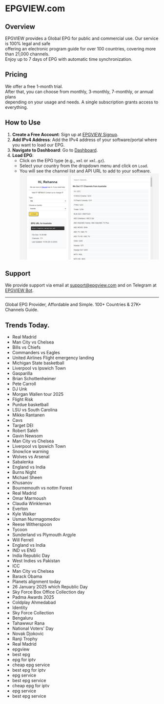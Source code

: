 # EPGVIEW.com



## Overview
EPGVIEW provides a Global EPG for public and commercial use. Our service is 100% legal and safe\
offering an electronic program guide for over 100 countries, covering more than 21,000 channels.\
Enjoy up to 7 days of EPG with automatic time synchronization.

## Pricing
We offer a free 1-month trial. \
After that, you can choose from monthly, 3-monthly, 7-monthly, or annual plans \
depending on your usage and needs. A single subscription grants access to everything.

## How to Use
1. **Create a Free Account**: Sign up at [EPGVIEW Signup](https://epgview.com/signup.php).
2. **Add IPv4 Address**: Add the IPv4 address of your software/portal where you want to load our EPG.
3. **Navigate to Dashboard**: Go to [Dashboard](https://epgview.com/dashboard.php).
4. **Load EPG**:
   - Click on the EPG type (e.g., `xml` or `xml.gz`).
   - Select your country from the dropdown menu and click on `Load`.
   - You will see the channel list and API URL to add to your software.
![EPGVIEW](img/dashboard.png)
## Support
We provide support via email at [support@epgview.com](mailto:support@epgview.com) and on Telegram at [EPGVIEW Bot](https://t.me/epgview_bot).

---

Global EPG Provider, Affordable and Simple. 100+ Countries & 27K+ Channels Guide.

## Trends Today.

- Real Madrid
- Man City vs Chelsea
- Bills vs Chiefs
- Commanders vs Eagles
- United Airlines Flight emergency landing
- Michigan State basketball
- Liverpool vs Ipswich Town
- Gasparilla
- Brian Schottenheimer
- Pete Carroll
- DJ Unk
- Morgan Wallen tour 2025
- Flight Risk
- Purdue basketball
- LSU vs South Carolina
- Mikko Rantanen
- Cavs
- Target DEI
- Robert Saleh
- Gavin Newsom
- Man City vs Chelsea
- Liverpool vs Ipswich Town
- Snow/ice warning
- Wolves vs Arsenal
- Sabalenka
- England vs India
- Burns Night
- Michael Sheen
- Khusanov
- Bournemouth vs nottm Forest
- Real Madrid
- Omar Marmoush
- Claudia Winkleman
- Everton
- Kyle Walker
- Usman Nurmagomedov
- Reese Witherspoon
- Tycoon
- Sunderland vs Plymouth Argyle
- Will Ferrell
- England vs India
- IND vs ENG
- India Republic Day
- West Indies vs Pakistan
- ICC
- Man City vs Chelsea
- Barack Obama
- Planets alignment today
- 26 January 2025 which Republic Day
- Sky Force Box Office Collection day
- Padma Awards 2025
- Coldplay Ahmedabad
- Identity
- Sky Force Collection
- Bengaluru
- Tahawwur Rana
- National Voters' Day
- Novak Djokovic
- Ranji Trophy
- Real Madrid
- epgview
- best epg
- epg for iptv
- cheap epg service
- best epg for iptv
- epg service
- best epg service
- cheap epg for iptv
- epg service
- best epg service
